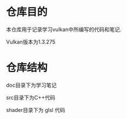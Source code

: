 # 仓库目的

本仓库用于记录学习vulkan中所编写的代码和笔记.

Vulkan版本为1.3.275

# 仓库结构

doc目录下为学习笔记

src目录下为C++代码

shader目录下为 glsl 代码